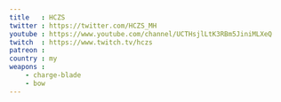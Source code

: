 ```yaml
---
title   : HCZS
twitter : https://twitter.com/HCZS_MH
youtube : https://www.youtube.com/channel/UCTHsjlLtK3RBm5JiniMLXeQ
twitch  : https://www.twitch.tv/hczs
patreon :
country : my
weapons :
    - charge-blade
    - bow
---
```

